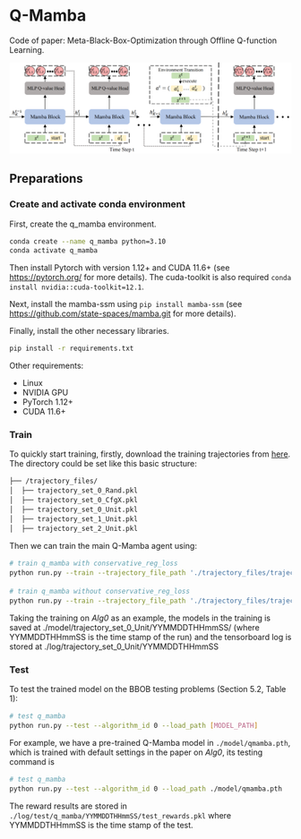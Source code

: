 # Q-Mamba

Code of paper: Meta-Black-Box-Optimization through Offline Q-function Learning.


![Mamba-DAC Architecture](./src/qmamba.png)

## Preparations

### Create and activate conda environment
First, create the q_mamba environment.
```bash
conda create --name q_mamba python=3.10
conda activate q_mamba
```
Then install Pytorch with version 1.12+ and CUDA 11.6+ (see https://pytorch.org/ for more details). The cuda-toolkit is also required ``conda install nvidia::cuda-toolkit=12.1``.

Next, install the mamba-ssm using ``pip install mamba-ssm`` (see https://github.com/state-spaces/mamba.git for more details).

Finally, install the other necessary libraries.
```bash
pip install -r requirements.txt
```

Other requirements:
- Linux
- NVIDIA GPU
- PyTorch 1.12+
- CUDA 11.6+


### Train
To quickly start training, 
firstly, download the training trajectories from [here](https://github.com/GMC-DRL/Q-Mamba/tree/main). The directory could be set like this basic structure:
```bash
├── /trajectory_files/
│  ├── trajectory_set_0_Rand.pkl
│  ├── trajectory_set_0_CfgX.pkl  
│  ├── trajectory_set_0_Unit.pkl   
│  ├── trajectory_set_1_Unit.pkl   
│  ├── trajectory_set_2_Unit.pkl                     
```
Then we can train the main Q-Mamba agent using:

```bash
# train q_mamba with conservative_reg_loss 
python run.py --train --trajectory_file_path './trajectory_files/trajectory_set_0_Unit.pkl' --has_conservative_reg_loss 

# train q_mamba without conservative_reg_loss
python run.py --train --trajectory_file_path './trajectory_files/trajectory_set_0_Unit.pkl' 

```

Taking the training on _Alg0_ as an example, the models in the training is saved at ./model/trajectory_set_0_Unit/YYMMDDTHHmmSS/ (where YYMMDDTHHmmSS is the time stamp of the run) and the tensorboard log is stored at ./log/trajectory_set_0_Unit/YYMMDDTHHmmSS 

### Test
To test the trained model on the BBOB testing problems (Section 5.2, Table 1):
```bash
# test q_mamba 
python run.py --test --algorithm_id 0 --load_path [MODEL_PATH] 

```

For example, we have a pre-trained Q-Mamba model in ``./model/qmamba.pth``, which is trained with default settings in the paper on _Alg0_, its testing command is  
```bash
# test q_mamba 
python run.py --test --algorithm_id 0 --load_path ./model/qmamba.pth

```
The reward results are stored in ``./log/test/q_mamba/YYMMDDTHHmmSS/test_rewards.pkl`` where YYMMDDTHHmmSS is the time stamp of the test. 
